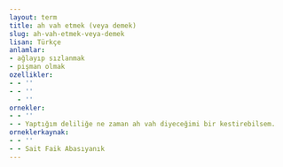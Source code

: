 ```yaml
---
layout: term
title: ah vah etmek (veya demek)
slug: ah-vah-etmek-veya-demek
lisan: Türkçe
anlamlar:
- ağlayıp sızlanmak
- pişman olmak
ozellikler:
- - ''
- - ''
  - ''
ornekler:
- - ''
- - Yaptığım deliliğe ne zaman ah vah diyeceğimi bir kestirebilsem.
orneklerkaynak:
- - ''
- - Sait Faik Abasıyanık
---
```

